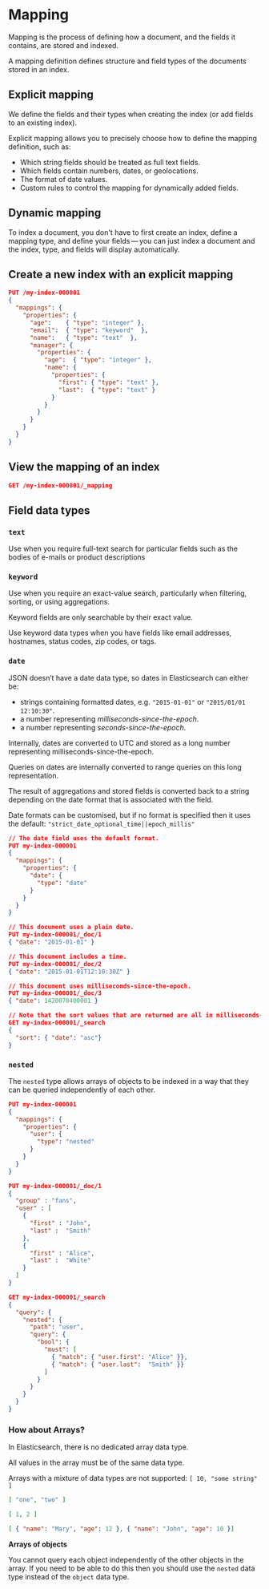 # Mapping

Mapping is the process of defining how a document, and the fields it contains, are stored and indexed.

A mapping definition defines structure and field types of the documents stored in an index.

## Explicit mapping

We define the fields and their types when creating the index (or add fields to an existing index).

Explicit mapping allows you to precisely choose how to define the mapping definition, such as:

- Which string fields should be treated as full text fields.
- Which fields contain numbers, dates, or geolocations.
- The format of date values.
- Custom rules to control the mapping for dynamically added fields.


## Dynamic mapping

To index a document, you don't have to first create an index, define a mapping type, and define your fields — you can just index a document and the index, type, and fields will display automatically.


## Create a new index with an explicit mapping

```json
PUT /my-index-000001
{
  "mappings": {
    "properties": {
      "age":    { "type": "integer" },
      "email":  { "type": "keyword"  },
      "name":   { "type": "text"  },
      "manager": {
        "properties": {
          "age":  { "type": "integer" },
          "name": {
            "properties": {
              "first": { "type": "text" },
              "last":  { "type": "text" }
            }
          }
        }
      }
    }
  }
}
```


## View the mapping of an index

```json
GET /my-index-000001/_mapping
```


## Field data types

### `text`

Use when you require full-text search for particular fields such as the bodies of e-mails or product descriptions

### `keyword`

Use when you require an exact-value search, particularly when filtering, sorting, or using aggregations.

Keyword fields are only searchable by their exact value.

Use keyword data types when you have fields like email addresses, hostnames, status codes, zip codes, or tags.

### `date`

JSON doesn’t have a date data type, so dates in Elasticsearch can either be:

- strings containing formatted dates, e.g. `"2015-01-01"` or `"2015/01/01 12:10:30"`.
- a number representing *milliseconds-since-the-epoch*.
- a number representing *seconds-since-the-epoch*.

Internally, dates are converted to UTC and stored as a long number representing milliseconds-since-the-epoch.

Queries on dates are internally converted to range queries on this long representation.

The result of aggregations and stored fields is converted back to a string depending on the date format that is associated with the field.

Date formats can be customised, but if no format is specified then it uses the default: `"strict_date_optional_time||epoch_millis"`

```json
// The date field uses the default format.
PUT my-index-000001
{
  "mappings": {
    "properties": {
      "date": {
        "type": "date"
      }
    }
  }
}

// This document uses a plain date.
PUT my-index-000001/_doc/1
{ "date": "2015-01-01" }

// This document includes a time.
PUT my-index-000001/_doc/2
{ "date": "2015-01-01T12:10:30Z" }

// This document uses milliseconds-since-the-epoch.
PUT my-index-000001/_doc/3
{ "date": 1420070400001 }

// Note that the sort values that are returned are all in milliseconds-since-the-epoch.
GET my-index-000001/_search
{
  "sort": { "date": "asc"}
}
```

### `nested`

The `nested` type allows arrays of objects to be indexed in a way that they can be queried independently of each other.


```json
PUT my-index-000001
{
  "mappings": {
    "properties": {
      "user": {
        "type": "nested" 
      }
    }
  }
}

PUT my-index-000001/_doc/1
{
  "group" : "fans",
  "user" : [
    {
      "first" : "John",
      "last" :  "Smith"
    },
    {
      "first" : "Alice",
      "last" :  "White"
    }
  ]
}

GET my-index-000001/_search
{
  "query": {
    "nested": {
      "path": "user",
      "query": {
        "bool": {
          "must": [
            { "match": { "user.first": "Alice" }},
            { "match": { "user.last":  "Smith" }} 
          ]
        }
      }
    }
  }
}
```

### How about Arrays?

In Elasticsearch, there is no dedicated array data type.

All values in the array must be of the same data type.

Arrays with a mixture of data types are not supported: `[ 10, "some string" ]`

```json
[ "one", "two" ]

[ 1, 2 ]

[ { "name": "Mary", "age": 12 }, { "name": "John", "age": 10 }]
```

**Arrays of objects**

You cannot query each object independently of the other objects in the array. If you need to be able to do this then you should use the `nested` data type instead of the `object` data type.

